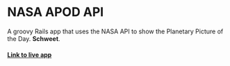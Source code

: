 # NASA APOD API

A groovy Rails app that uses the NASA API to show the Planetary Picture of the Day. **Schweet**.

#### [Link to live app](https://matts-nasa-api.herokuapp.com)
